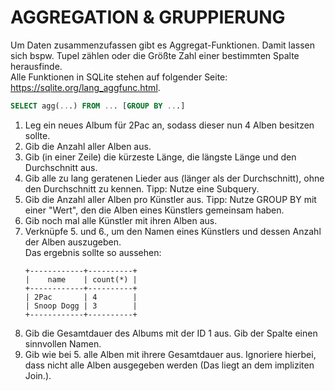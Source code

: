 # AGGREGATION & GRUPPIERUNG

Um Daten zusammenzufassen gibt es Aggregat-Funktionen. Damit lassen sich bspw. Tupel zählen oder die Größte Zahl einer bestimmten Spalte herausfinde.  
Alle Funktionen in SQLite stehen auf folgender Seite: https://sqlite.org/lang_aggfunc.html.

```sql
SELECT agg(...) FROM ... [GROUP BY ...]
```

1. Leg ein neues Album für 2Pac an, sodass dieser nun 4 Alben besitzen sollte.
2. Gib die Anzahl aller Alben aus.
3. Gib (in einer Zeile) die kürzeste Länge, die längste Länge und den Durchschnitt aus.
4. Gib alle zu lang geratenen Lieder aus (länger als der Durchschnitt), ohne den Durchschnitt zu kennen. Tipp: Nutze eine Subquery. 
5. Gib die Anzahl aller Alben pro Künstler aus. Tipp: Nutze GROUP BY mit einer "Wert", den die Alben eines Künstlers gemeinsam haben.
6. Gib noch mal alle Künstler mit ihren Alben aus.
7. Verknüpfe 5. und 6., um den Namen eines Künstlers und dessen Anzahl der Alben auszugeben.  
   Das ergebnis sollte so aussehen:
   ```
   +------------+----------+
   |    name    | count(*) |
   +------------+----------+
   | 2Pac       | 4        |
   | Snoop Dogg | 3        |
   +------------+----------+
   ```
8. Gib die Gesamtdauer des Albums mit der ID 1 aus. Gib der Spalte einen sinnvollen Namen.
9. Gib wie bei 5. alle Alben mit ihrere Gesamtdauer aus. Ignoriere hierbei, dass nicht alle Alben ausgegeben werden (Das liegt an dem impliziten Join.). 
